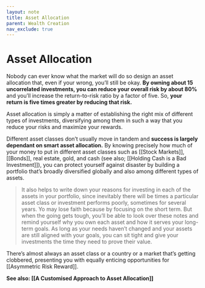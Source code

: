 ```yaml
---
layout: note
title: Asset Allocation
parent: Wealth Creation
nav_exclude: true
---
```


# Asset Allocation
Nobody can ever know what the market will do so design an asset allocation that, even if your wrong, you’ll still be okay. **By owning about 15 uncorrelated investments, you can reduce your overall risk by about 80%** and you’ll increase the return-to-risk ratio by a factor of five. So, **your return is five times greater by reducing that risk.**

Asset allocation is simply a matter of establishing the right mix of different types of investments, diversifying among them in such a way that you reduce your risks and maximize your rewards.

Different asset classes don’t usually move in tandem and **success is largely dependant on smart asset allocation.** By knowing precisely how much of your money to put in different asset classes such as [[Stock Markets]], [[Bonds]], real estate, gold, and cash (see also; [[Holding Cash is a Bad Investment]]), you can protect yourself against disaster by building a portfolio that’s broadly diversified globally and also among different types of assets.

> It also helps to write down your reasons for investing in each of the assets in your portfolio, since inevitably there will be times a particular asset class or investment performs poorly, sometimes for several years. Yo may lose faith because by focusing on the short term. But when the going gets tough, you’ll be able to look over these notes and remind yourself why you own each asset and how it serves your long-term goals. As long as your needs haven’t changed and your assets are still aligned with your goals, you can sit tight and give your investments the time they need to prove their value.

There’s almost always an asset class or a country or a market that’s getting clobbered, presenting you with equally enticing opportunities for [[Asymmetric Risk Reward]].

**See also: [[A Customised Approach to Asset Allocation]]**